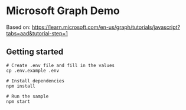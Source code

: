 # Microsoft Graph Demo

Based on: https://learn.microsoft.com/en-us/graph/tutorials/javascript?tabs=aad&tutorial-step=1

## Getting started

```Shell
# Create .env file and fill in the values
cp .env.example .env

# Install dependencies
npm install

# Run the sample
npm start
```
